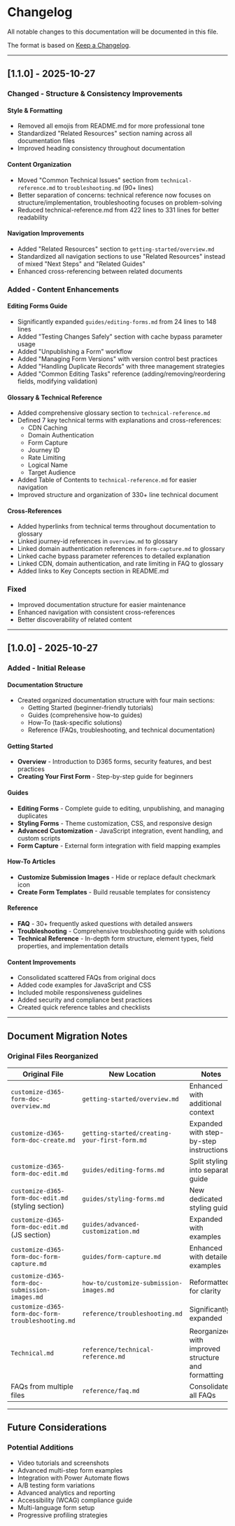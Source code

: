 # Changelog

All notable changes to this documentation will be documented in this file.

The format is based on [Keep a Changelog](https://keepachangelog.com/en/1.0.0/).

---

## [1.1.0] - 2025-10-27

### Changed - Structure & Consistency Improvements

#### Style & Formatting
- Removed all emojis from README.md for more professional tone
- Standardized "Related Resources" section naming across all documentation files
- Improved heading consistency throughout documentation

#### Content Organization
- Moved "Common Technical Issues" section from `technical-reference.md` to `troubleshooting.md` (90+ lines)
- Better separation of concerns: technical reference now focuses on structure/implementation, troubleshooting focuses on problem-solving
- Reduced technical-reference.md from 422 lines to 331 lines for better readability

#### Navigation Improvements
- Added "Related Resources" section to `getting-started/overview.md`
- Standardized all navigation sections to use "Related Resources" instead of mixed "Next Steps" and "Related Guides"
- Enhanced cross-referencing between related documents

### Added - Content Enhancements

#### Editing Forms Guide
- Significantly expanded `guides/editing-forms.md` from 24 lines to 148 lines
- Added "Testing Changes Safely" section with cache bypass parameter usage
- Added "Unpublishing a Form" workflow
- Added "Managing Form Versions" with version control best practices
- Added "Handling Duplicate Records" with three management strategies
- Added "Common Editing Tasks" reference (adding/removing/reordering fields, modifying validation)

#### Glossary & Technical Reference
- Added comprehensive glossary section to `technical-reference.md`
- Defined 7 key technical terms with explanations and cross-references:
  - CDN Caching
  - Domain Authentication
  - Form Capture
  - Journey ID
  - Rate Limiting
  - Logical Name
  - Target Audience
- Added Table of Contents to `technical-reference.md` for easier navigation
- Improved structure and organization of 330+ line technical document

#### Cross-References
- Added hyperlinks from technical terms throughout documentation to glossary
- Linked journey-id references in `overview.md` to glossary
- Linked domain authentication references in `form-capture.md` to glossary
- Linked cache bypass parameter references to detailed explanation
- Linked CDN, domain authentication, and rate limiting in FAQ to glossary
- Added links to Key Concepts section in README.md

### Fixed
- Improved documentation structure for easier maintenance
- Enhanced navigation with consistent cross-references
- Better discoverability of related content

---

## [1.0.0] - 2025-10-27

### Added - Initial Release

#### Documentation Structure
- Created organized documentation structure with four main sections:
  - Getting Started (beginner-friendly tutorials)
  - Guides (comprehensive how-to guides)
  - How-To (task-specific solutions)
  - Reference (FAQs, troubleshooting, and technical documentation)

#### Getting Started
- **Overview** - Introduction to D365 forms, security features, and best practices
- **Creating Your First Form** - Step-by-step guide for beginners

#### Guides
- **Editing Forms** - Complete guide to editing, unpublishing, and managing duplicates
- **Styling Forms** - Theme customization, CSS, and responsive design
- **Advanced Customization** - JavaScript integration, event handling, and custom scripts
- **Form Capture** - External form integration with field mapping examples

#### How-To Articles
- **Customize Submission Images** - Hide or replace default checkmark icon
- **Create Form Templates** - Build reusable templates for consistency

#### Reference
- **FAQ** - 30+ frequently asked questions with detailed answers
- **Troubleshooting** - Comprehensive troubleshooting guide with solutions
- **Technical Reference** - In-depth form structure, element types, field properties, and implementation details

#### Content Improvements
- Consolidated scattered FAQs from original docs
- Added code examples for JavaScript and CSS
- Included mobile responsiveness guidelines
- Added security and compliance best practices
- Created quick reference tables and checklists

---

## Document Migration Notes

### Original Files Reorganized

| Original File | New Location | Notes |
|--------------|--------------|-------|
| `customize-d365-form-doc-overview.md` | `getting-started/overview.md` | Enhanced with additional context |
| `customize-d365-form-doc-create.md` | `getting-started/creating-your-first-form.md` | Expanded with step-by-step instructions |
| `customize-d365-form-doc-edit.md` | `guides/editing-forms.md` | Split styling into separate guide |
| `customize-d365-form-doc-edit.md` (styling section) | `guides/styling-forms.md` | New dedicated styling guide |
| `customize-d365-form-doc-edit.md` (JS section) | `guides/advanced-customization.md` | Expanded with examples |
| `customize-d365-form-doc-form-capture.md` | `guides/form-capture.md` | Enhanced with detailed examples |
| `customize-d365-form-doc-submission-images.md` | `how-to/customize-submission-images.md` | Reformatted for clarity |
| `customize-d365-form-doc-form-troubleshooting.md` | `reference/troubleshooting.md` | Significantly expanded |
| `Technical.md` | `reference/technical-reference.md` | Reorganized with improved structure and formatting |
| FAQs from multiple files | `reference/faq.md` | Consolidated all FAQs |

---

## Future Considerations

### Potential Additions
- Video tutorials and screenshots
- Advanced multi-step form examples
- Integration with Power Automate flows
- A/B testing form variations
- Advanced analytics and reporting
- Accessibility (WCAG) compliance guide
- Multi-language form setup
- Progressive profiling strategies
